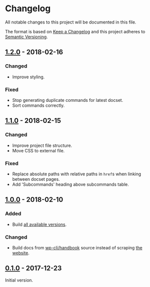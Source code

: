 # Changelog

All notable changes to this project will be documented in this file.

The format is based on [Keep a Changelog](http://keepachangelog.com/)
and this project adheres to [Semantic Versioning](http://semver.org/).

## [1.2.0](https://github.com/ptrkcsk/wp-cli-dash-docset-generator/compare/v1.1.0...v1.2.0) - 2018-02-16

### Changed

- Improve styling.

### Fixed

- Stop generating duplicate commands for latest docset.
- Sort commands correctly.

## [1.1.0](https://github.com/ptrkcsk/wp-cli-dash-docset-generator/compare/v1.0.0...v1.1.0) - 2018-02-15

### Changed

- Improve project file structure.
- Move CSS to external file.

### Fixed

- Replace absolute paths with relative paths in `href`s when linking between docset pages.
- Add 'Subcommands' heading above subcommands table.

## [1.0.0](https://github.com/ptrkcsk/wp-cli-dash-docset-generator/compare/v0.1.0...v1.0.0) - 2018-02-10

### Added

- Build [all available versions](https://github.com/wp-cli/handbook/releases).

### Changed

- Build docs from [wp-cli/handbook](https://github.com/wp-cli/handbook) source instead of scraping [the website](https://developer.wordpress.org/cli/commands/).

## [0.1.0](https://github.com/ptrkcsk/wp-cli-dash-docset-generator/tree/v0.1.0) - 2017-12-23

Initial version.
